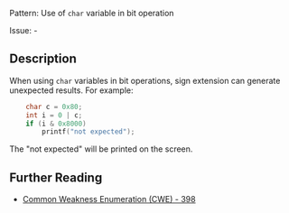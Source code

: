 Pattern: Use of `char` variable in bit operation

Issue: -

## Description

When using `char` variables in bit operations, sign extension can generate unexpected results. For example:

```cpp
    char c = 0x80;
    int i = 0 | c;
    if (i & 0x8000)
        printf("not expected");
```


The "not expected" will be printed on the screen.

## Further Reading

* [Common Weakness Enumeration (CWE) - 398](https://cwe.mitre.org/data/definitions/398.html)